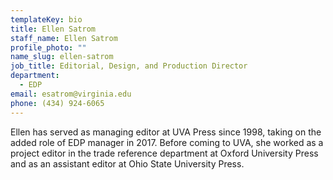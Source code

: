 ```yaml
---
templateKey: bio
title: Ellen Satrom
staff_name: Ellen Satrom
profile_photo: ""
name_slug: ellen-satrom
job_title: Editorial, Design, and Production Director
department:
  - EDP
email: esatrom​@​virginia.edu
phone: (434) 924-6065
---
```

Ellen has served as managing editor at UVA Press since 1998, taking on the added role of EDP manager in 2017. Before coming to UVA, she worked as a project editor in the trade reference department at Oxford University Press and as an assistant editor at Ohio State University Press.